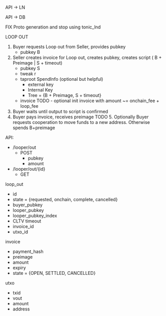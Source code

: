 API -> LN

API -> DB


FIX Proto generation and stop using tonic_lnd

LOOP OUT

1. Buyer requests Loop out from Seller, provides pubkey
    - pubkey B
2. Seller creates invoice for Loop out, creates pubkey, creates script ( B + Preimage | S + timeout)
    - pubkey S
    - tweak r
    - taproot SpendInfo (optional but helpful)
        - external key
        - Internal Key
        - Tree = {B + Preimage, S + timeout}
    - invoice 
        TODO - optional init invoice with amount ~= onchain_fee + loop_fee
3. Buyer waits until output to script is confirmed
4. Buyer pays invoice, receives preimage
TODO 5. Optionally Buyer requests cooperation to move funds to a new address. Otherwise spends B+preimage

API: 
- /looper/out
    - POST
        - pubkey
        - amount
- /looper/out/{id}
    - GET

loop_out
- id
- state = {requested, onchain, complete, cancelled}
- buyer_pubkey
- looper_pubkey
- looper_pubkey_index
- CLTV timeout
- invoice_id
- utxo_id

invoice
- payment_hash
- preimage
- amount
- expiry
- state = {OPEN, SETTLED, CANCELLED}

utxo 
- txid
- vout
- amount
- address
